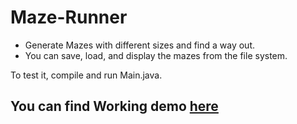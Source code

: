 # Maze-Runner
- Generate Mazes with different sizes and find a way out.
- You can save, load, and display the mazes from the file system.

To test it, compile and run Main.java.
## You can find  Working demo  [here](https://youtu.be/gKI8VfgKDMI)
